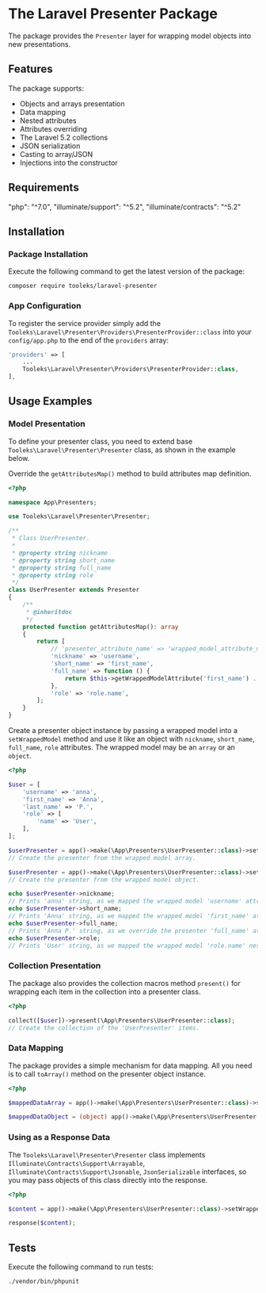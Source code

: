 # The Laravel Presenter Package

The package provides the `Presenter` layer for wrapping model objects into new presentations.

## Features

The package supports:

* Objects and arrays presentation
* Data mapping
* Nested attributes
* Attributes overriding
* The Laravel 5.2 collections
* JSON serialization
* Casting to array/JSON
* Injections into the constructor

## Requirements

"php": "^7.0",
"illuminate/support": "^5.2",
"illuminate/contracts": "^5.2"

## Installation

### Package Installation

Execute the following command to get the latest version of the package:

```shell
composer require tooleks/laravel-presenter
```

### App Configuration

To register the service provider simply add the `Tooleks\Laravel\Presenter\Providers\PresenterProvider::class` into your `config/app.php` to the end of the `providers` array:

```php
'providers' => [
    ...
    Tooleks\Laravel\Presenter\Providers\PresenterProvider::class,
],
```


## Usage Examples

### Model Presentation

To define your presenter class, you need to extend base `Tooleks\Laravel\Presenter\Presenter` class, as shown in the example below.

Override the `getAttributesMap()` method to build attributes map definition.

```php
<?php

namespace App\Presenters;

use Tooleks\Laravel\Presenter\Presenter;

/**
 * Class UserPresenter.
 *
 * @property string nickname
 * @property string short_name
 * @property string full_name
 * @property string role
 */
class UserPresenter extends Presenter
{
    /**
     * @inheritdoc
     */
    protected function getAttributesMap(): array
    {
        return [
            // 'presenter_attribute_name' => 'wrapped_model_attribute_name'
            'nickname' => 'username',
            'short_name' => 'first_name',
            'full_name' => function () {
                return $this->getWrappedModelAttribute('first_name') . ' ' . $this->getWrappedModelAttribute('last_name');
            },
            'role' => 'role.name',
        ];
    }
}
```

Create a presenter object instance by passing a wrapped model into a `setWrappedModel` method and use it like an object with `nickname`, `short_name`, `full_name`, `role` attributes. The wrapped model may be an `array` or an `object`.

```php
<?php

$user = [ 
    'username' => 'anna',
    'first_name' => 'Anna',
    'last_name' => 'P.',
    'role' => [
        'name' => 'User',
    ],
];

$userPresenter = app()->make(\App\Presenters\UserPresenter::class)->setWrappedModel($user);
// Create the presenter from the wrapped model array.

$userPresenter = app()->make(\App\Presenters\UserPresenter::class)->setWrappedModel((object) $user);
// Create the presenter from the wrapped model object.

echo $userPresenter->nickname;
// Prints 'anna' string, as we mapped the wrapped model 'username' attribute to the presenter 'nickname' attribute.
echo $userPresenter->short_name;
// Prints 'Anna' string, as we mapped the wrapped model 'first_name' attribute to the presenter 'short_name' attribute.
echo $userPresenter->full_name;
// Prints 'Anna P.' string, as we override the presenter 'full_name' attribute by the anonymous function.
echo $userPresenter->role;
// Prints 'User' string, as we mapped the wrapped model 'role.name' nested attribute to the presenter 'role' attribute.
```

### Collection Presentation

The package also provides the collection macros method `present()` for wrapping each item in the collection into a presenter class.

```php
<?php

collect([$user])->present(\App\Presenters\UserPresenter::class);
// Create the collection of the 'UserPresenter' items.
```

### Data Mapping

The package provides a simple mechanism for data mapping. All you need is to call `toArray()` method on the presenter object instance.

```php
<?php

$mappedDataArray = app()->make(\App\Presenters\UserPresenter::class)->setWrappedModel($user)->toArray();

$mappedDataObject = (object) app()->make(\App\Presenters\UserPresenter::class)->setWrappedModel($user)->toArray();
```

### Using as a Response Data

The `Tooleks\Laravel\Presenter\Presenter` class implements `Illuminate\Contracts\Support\Arrayable`, `Illuminate\Contracts\Support\Jsonable`, `JsonSerializable` interfaces, so you may pass objects of this class directly into the response.

```php
<?php

$content = app()->make(\App\Presenters\UserPresenter::class)->setWrappedModel($user);

response($content);
```

## Tests

Execute the following command to run tests:

```shell
./vendor/bin/phpunit
```
